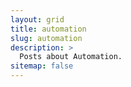 ```yaml
---
layout: grid
title: automation
slug: automation
description: >
  Posts about Automation.
sitemap: false
---
```

